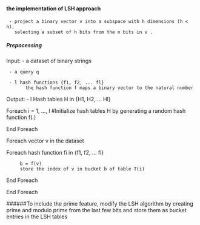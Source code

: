 ###
  
#### the implementation of LSH approach

	 - project a binary vector v into a subspace with h dimensions (h < n), 
	   selecting a subset of h bits from the n bits in v .
	   
	   
##### Prepocessing
Input:
     - a dataset of binary strings
	 
	 - a query q
	 
	 - l hash functions {f1, f2, ... fl}
	       the hash function f maps a binary vector to the natural number
	  
Output:
     - l Hash tables H in {H1, H2, ... Hl}

	 
Foreach i = 1, ..., l
     #Initialize hash tables H by generating a random hash function f(.)
	 
End Foreach	 
	
Foreach vector v in the dataset 
   
   Foreach hash function fi in {f1, f2, ... fl}
         
         b = f(v)
		 store the index of v in bucket b of table T(i)
   
   End Foreach
 
End Foreach 


######To include the prime feature, 
modify the LSH algorithm by creating prime and modulo prime from the last few bits and store them as bucket entries in the LSH tables
    